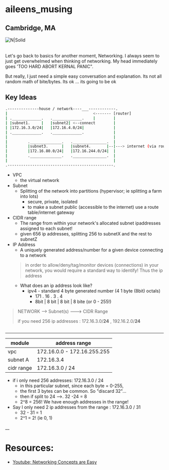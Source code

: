 
# aileens_musing
## Cambridge, MA

![N|Solid](https://ca.slack-edge.com/T0495HV8H-U01AM69UW3E-ae635702c574-72)

###### 

Let's go back to basics for another moment, Networking.
I always seem to just get overwhelmed when thinking of networking.  My head immediately goes 'TOO HARD ABORT KERNAL PANIC".

But really, I just need a simple easy conversation and explanation.  Its not all random math of bite/bytes.   Its ok ... its going to be ok


## Key Ideas
```sh
.--------------house / network----___------------.
|                                      <------- [router]
| ._____________.   ._____________.    |        |
| |subnet1.     |   |subnet2| <--connect        |
| |172.16.3.0/24|   |172.16.4.0/24|             |
| ._____________.   ._____________.             |   
|                                               |
|         .______________.   ._______________.  |
|         |subnet3.      |   |subnet4.       |--|---> internet (via route tables/internet gateway)
|         |172.16.80.0/24|   |172.16.244.0/24|  |
|         .______________.   ._______________.  |
|                                               |
.-----------------------------------------------.
```
* VPC
    * the virtual network
* Subnet
    * Splitting of the network into partitions  (hypervisor; ie splitting a farm into lots)
        * secure, private, isolated 
        * to make a subnet public (accessible to the internet) use a route table/internet gateway
* CIDR range
    * The range from within your network's allocated subnet ipaddresses assigned to each subnet!
    * given 656 ip addresses, splitting 256 to subnetX and the rest to subnetZ
* IP Address
    * A uniquely generated address/number for a given device connecting to a network
    > in order to allow/deny/tag/monitor devices (connections) in your network, you would require a standard way to identify!  Thus the ip address
    * What does an ip address look like?
        * ipv4 - standard 4 byte generated number (4 1 byte (8bit) octals)
            * 171   .   16   .   3    .    4
            * 8bit  | 8 bit  | 8 bit  | 8 bite (or 0 - 255!)


> NETWORK --> Subnet(s) ---> CIDR Range
>
>if you need 256 ip addresses : 172.16.3.0/**24** , 192.16.2.0/**24**

## 
___ 

|  module | address range |
| -------- | ------- |
| vpc | 172.16.0.0 - 172.16.255.255 |
| subnet A | 172.16.3.4 |
| cidr range | 172.16.3.0 / 24|

* if i only need 256 addresses: 172.16.3.0 / 24
    * in this particular subnet, since each byte = 0-255, 
    * the first 3 bytes can be common.  So "discard 32"... 
    * then if split to 24 -->. 32 -24 = 8 
    * 2^8 = 256!  We have enough addresses in the range!
* Say I only need 2 ip addresses from the range : 172.16.3.0 / 31
    * 32 - 31 = 1
    * 2^1 = 2!  (ie 0, 1)

__ 
# Resources:
* [Youtube; Networking Concepts are Easy](https://www.youtube.com/watch?v=PhTn8RkF0F4)